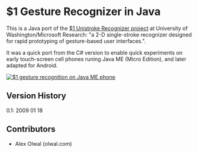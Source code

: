$1 Gesture Recognizer in Java
======================
This is a Java port of the [$1 Unistroke Recognizer project](http://depts.washington.edu/madlab/proj/dollar/) at University of Washington/Microsoft Research: "a 2-D single-stroke recognizer designed for rapid prototyping of gesture-based user interfaces.". 

It was a quick port from the C# version to enable quick experiments on early touch-screen cell phones runing Java ME (Micro Edition), and later adapted for Android. 

[![$1 gesture recognition on Java ME phone](https://i.vimeocdn.com/video/86718056_260x146.jpg)](https://vimeo.com/2874413)

Version History
---------------
0.1: 2009 01 18

Contributors
------------
- Alex Olwal (olwal.com)
